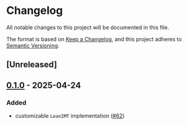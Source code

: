 # Changelog

All notable changes to this project will be documented in this file.

The format is based on [Keep a Changelog](https://keepachangelog.com/en/1.0.0/),
and this project adheres to [Semantic Versioning](https://semver.org/spec/v2.0.0.html).

## [Unreleased]

## [0.1.0](https://github.com/privacy-scaling-explorations/zk-kit.rust/releases/tag/zk-kit-lean-imt-v0.1.0) - 2025-04-24

### Added

- customizable `LeanIMT` implementation ([#62](https://github.com/privacy-scaling-explorations/zk-kit.rust/pull/62))
